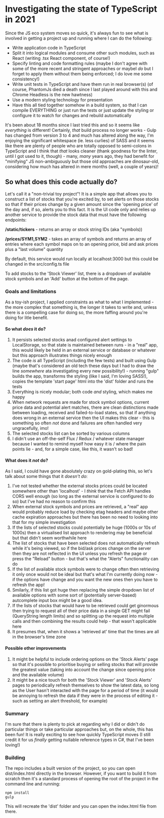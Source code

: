 # Investigating the state of TypeScript in 2021

Since the JS eco system moves so quick, it's always fun to see what is involved in getting a project up and running where I can do the following:

- Write application code in TypeScript
- Split it into logical modules and consume other such modules, such as React (writing .tsx React component, of course!)
- Specify linting and code formatting rules (maybe I don't agree with some of the more recent and stringent approaches or maybeI *do* but I forget to apply them without them being enforced; I do love me some consistency!)
- Write unit tests in TypeScript and have them run in real browser(s) (of course, PhantomJs died a death since I last played around with this and Chrome Headless is the new hawtness)
- Use a modern styling technology for presentation
- Have this all tied together somehow in a build system, so that I can compile EVERYTHING or just run the tests or just update the styling or configure it to watch for changes and rebuild automatically

It's been about 18 months since I last tried this and so it seems like *everything* is different! Certainly, *that* build process no longer works - Gulp has changed from version 3 to 4 and much has altered along the way, I'm enjoying the significant whitespace (ie. less curlies) of SASS and it seems like there are plenty of people who are totally opposed to semi-colons in TypeScript and I think that *that* looks cleaner (thank goodness for the linter, until I got used to it, though) - many, *many* years ago, they had benefit for "minifying" JS non-ambiguously but those old approaches are dinosaur-old, considering how much has altered in mere months (well, a couple of years)!

## So what does this code actually do?

Let's call it a "non-trivial toy project"! It is a simple app that allows you to construct a list of stocks that you're excited by, to set alerts on those stocks so that if their prices change by a given amount since the 'opening price' of the day and, if so, alerts you to this fact. It is the UI code only and relies up another service to provide the stock data that must have the following endpoints:

**/static/tickers** - returns an array or stock string IDs (aka "symbols))

**/prices/SYM1,SYM2** - takes an array of symbols and returns an array of entries where each symbol maps on to an opening price, bid and ask prices plus a "last volume" quantity

By default, this service would run locally at localhost:3000 but this could be changed in the src/config.ts file

To add stocks to the 'Stock Viewer' list, there is a dropdown of available stock symbols and an 'Add' button at the bottom of the page.

### Goals and limitations

As a toy-ish project, I applied constraints as what to what I implemented - the more complex that something is, the longer it takes to write and, unless there is a compelling case for doing so, the more faffing around you're doing for litle benefit.

#### So what *does* it do?

1. It persists selected stocks anad configured alert settings to LocalStorage, so that state is maintained between runs - in a "real" app, this would likely be held in an external service or database or whatever but this approach illustrates things nicely enough
1. The code *is* all TypeScript (including the few tests) and built using Gulp (maybe that's considered an old tech these days but I had to draw the line *somewhere* ata investigating every new possibility!) - running "gulp" builds the app, transforms the styling (like I said, I'm loving SASS!), copies the template 'start page' html into the 'dist' folder and runs the tests
1. Everything is nicely modular; both code *and* styling, which makes me happy
1. When network requests are made for stock symbol options, current price data and potential alert matches, there are clean distinctions made between loading, received and failed-to-load states, so that if anything does wrong in an external service then the UI makes this clear - this is something so often *not* done and failures are often handled very ungracefully, imo!
1. The selected stocks list can be sorted by various columns
1. I didn't use an off-the-self Flux / Redux / whatever state manager because I wanted to remind myself how easy it is / where the pain points lie - and, for a simple case, like this, it wasn't so bad!

#### What does it *not* do?

As I said, I could have gone absolutely crazy on gold-plating this, so let's talk about some things that it *doesn't do*:

1. I've not tested whether the external stocks prices could be located somewhere other than 'localhost' - I *think* that the Fetch API handles CORS well enough (so long as the external service is configured to do so) but I've had no reason to confirm this
1. When external stock symbols and prices are retrieved, a "real" app would probably reduce load by checking etag headers and maybe other cache expiration approaches but there has been no need to looking into that for my simple investigation
1. If the lists of selected stocks could potentially be huge (1000s or 10s of 1000s) then a virtualised list approach to rendering may be beneficial but that didn't seem worthwhile here
1. The list of stocks that have been selected does not automatically refresh while it's being viewed, so if the bid/ask prices change on the server then they are not reflected in the UI unless you refresh the page or press the "Reload" button - but that's what the "Alerts" functionality can do
1. If the list of available stock symbols were to change often then retrieving it only once would not be ideal but that's what I'm currently doing now - if the options have change and you want the new ones then you have to refresh the app!
1. Smilarly, if this list got huge then replacing the simple dropdown list of available options with some sort of (potentially server-based) autcomplete input box might be a good idea.
1. If the lists of stocks that would have to be retrieved could get ginormous then trying to request all of their price data in a single GET might fail (QueryString length limits) and so splitting up the request into multiple calls and then combining the results could help - that wasn't applicable here
1. It presumes that, when it shows a 'retrieved at' time that the times are all in the browser's time zone

#### Possible other improvements

1. It might be helpful to include ordering options on the 'Stock Alerts' page so that it's possible to prioritise buying or selling stocks that will provide the greatest value (taking into account the change since opening price and the available volume)
1. It might be a nice touch for both the 'Stock Viewer' and 'Stock Alerts' pages to periodically refresh themselves to show the latest data, so long as the User hasn't interacted with the page for a period of time (it would be annoying to refresh the data if they were in the process of editing it - such as setting an alert threshold, for example)

### Summary

I'm sure that there is plenty to pick at regarding why I did or didn't do particular things or take particular approaches but, on the whole, this has been fun! It is really exciting to see how quickly TypeScript moves (I still credit it for us *finally* getting nullable reference types in C#, that I've been loving!)

### Building

The repo includes a built version of the project, so you can open dist/index.html directly in the browser. However, if you want to build it from scratch then it's a standard process of opening the root of the project in the command line and running:

````
npm install
gulp
````

This will recreate the 'dist' folder and you can open the index.html file from there.
